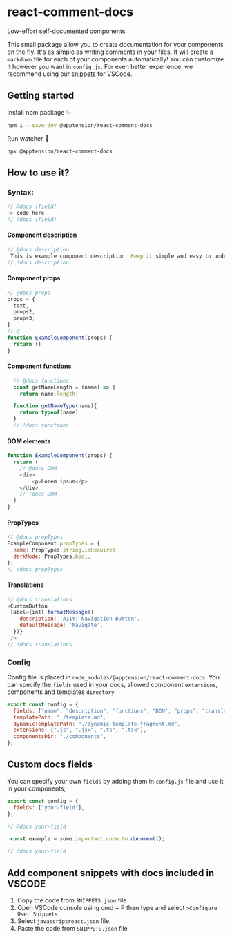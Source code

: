 # react-comment-docs

Low-effort self-documented components.

This small package allow you to create documentation for your components on the fly. It's as simple as writing comments in your files. 
It will create a `markdown` file for each of your components automatically! You can customize it however you want in `config.js`.
For even better experience, we recommend using our [snippets](#Add-component-snippets-with-docs-indluded-in-VSCODE) for VSCode.

## Getting started

Install npm package ✨
```bash
npm i --save-dev @apptension/react-comment-docs
```

Run watcher 👀
```bash
npx @apptension/react-comment-docs
```


## How to use it? 

### Syntax:

```javascript
// @docs {field}
-> code here
// !docs {field}
```
#### Component description
```javascript
// @docs description
 This is example component description. Keep it simple and easy to understand, try to describe all the component logic. 
// !docs description
```

#### Component props
```javascript
// @docs props
props = { 
  text,
  props2,
  props3,
}
// @
function ExampleComponent(props) {
  return ()
}
```


#### Component functions 
```javascript
  // @docs functions
  const getNameLength = (name) => {
    return name.length;

  function getNameType(name){
    return typeof(name)  
  }
  // !docs functions
```

#### DOM elements
```javascript
function ExampleComponent(props) {
  return (
    // @docs DOM
    <div>
        <p>Lorem ipsum</p>
    </div>
    // !docs DOM
  )
}
```

#### PropTypes
```javascript
// @docs propTypes
ExampleComponent.propTypes = {
  name: PropTypes.string.isRequired,
  darkMode: PropTypes.bool,
};
// !docs propTypes
```

#### Translations
```javascript
// @docs translations
<CustomButton
 label={intl.formatMessage({
    description: 'A11Y: Navigation Button',
    defaultMessage: 'Navigate',
  })}
 />
// !docs translations
```

### Config 
Config file is placed in `node_modules/@apptension/react-comment-docs`.
You can specify the `fields` used in your docs, allowed component `extensions`, components and templates `directory`.
```javascript
export const config = {
  fields: ["name", "description", "functions", "DOM", "props", "translation"],
  templatePath: "./template.md",
  dynamicTemplatePath: "./dynamic-template-fragment.md",
  extensions: [".js", ".jsx", ".ts", ".tsx"],
  componentsDir: "./components",
};

```

## Custom docs fields
You can specify your own `fields` by adding them in `config.js` file and use it in your components; 
```javascript
export const config = {
  fields: ["your-field"],
};
```
```javascript
// @docs your-field

 const example = some.important.code.to.document();

// !docs your-field
```

## Add component snippets with docs included in VSCODE 
1. Copy the code from `SNIPPETS.json` file
2. Open VSCode console using cmd + P then type and select `>Configure User Snippets`
3. Select `javascriptreact.json` file.
4. Paste the code from `SNIPPETS.json` file
 